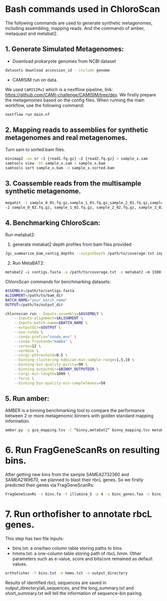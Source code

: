 # Bash commands used in ChloroScan

The following commands are used to generate synthetic metagenomes, including assembling, mapping reads.
And the commands of amber, metaquast and metabat2.


## 1. Generate Simulated Metagenomes:

 - Download prokaryote genomes from NCBI dataset 

```sh    
datasets download accession_id --include genome 
```

 - CAMISIM run on data.

We used ``CAMISIMv2`` which is a nextflow pipeline, link: https://github.com/CAMI-challenge/CAMISIM/tree/dev.
We firstly prepare the metagenomes based on the config files.
When running the main workflow, use the following command:
```sh
nextflow run main.nf 
```

## 2. Mapping reads to assemblies for synthetic metagenomes and real metagenomes. 
Turn sam to sorted.bam files.

```sh
minimap2 -ax sr –1 {read1.fq.gz} –2 {read2.fq.gz} > sample_x.sam 
samtools view -bS sample_x.sam > sample_x.bam
samtools sort sample_x.bam -o sample_x.sorted.bam
```

## 3. Coassemble reads from the multisample synthetic metagenome.
```sh
megahit -1 sample_0_01.fq.gz,sample_1_01.fq.gz,sample_2_01.fq.gz,sample_3_01.fq.gz \
-2 sample_0_02.fq.gz, sample_1_02.fq.gz, sample_2_02.fq.gz, sample_3_02.fq.gz -t 20 --out-dir \ megahit_coassembly_synethic --presets meta-large 
```

## 4. Benchmarking ChloroScan: 

Run metabat2: 
1. generate metabat2 depth profiles from bam files provided
```sh
Jgi_summarize_bam_contig_depths --outputDepth /path/to/coverage.txt input1.sorted.bam input2.sorted.bam
```

2. Run MetaBAT2: 
```sh
metabat2 –i contigs.fasta -a /path/to/coverage.txt -o metabat2 –m 1500 –s 50000
```

ChloroScan commands for benchmarking datasets:
```sh
ASSEMBLY=/path/to/contigs.fasta
ALIGNMENT=/path/to/bam_dir
BATCH_NAME="your_batch_name"
OUTPUT=/path/to/output_dir

chloroscan run --Inputs-assembly=$ASSEMBLY \
    --Inputs-alignment=$ALIGNMENT \
    --Inputs-batch-name=$BATCH_NAME \
    --outputdir=$OUTPUT \
    --use-conda \
    --conda-prefix="conda_env" \
    --conda-frontend="mamba" \
    --cores=12 \
    --verbose \
    --corgi-pthreshold=0.5 \
    --binning-clustering-hdbscan-min-sample-range=1,5,10 \
    --binning-bin-quality-purity=90 \
    --binning-outputdir=$BINNY_OUTPUTDIR \
    --corgi-min-length=1000 \
    --force \
    --binning-bin-quality-min-completeness=50
```

## 5. Run amber: 
AMBER is a binning benchmarking tool to compare the performance between 2 or more metagenomic binners with golden standard mapping information.  
```sh
amber.py -g gsa_mapping.tsv -l “binny,metabat2” binny_mapping.tsv metabat2_mapping.tsv -t 12  
```

# 6. Run FragGeneScanRs on resulting bins. 
After getting new bins from the sample SAMEA2732360 and SAMEA2189670, we planned to blast their rbcL genes. So we firstly predicted their genes via FragGeneScanRs: 

```sh
FragGeneScanRs -s bins.fa -t illumina_5 -p 4 -a bins_genes.faa -n bins_genes.fna
```

# 7. Run orthofisher to annotate rbcL genes.
This step has two file inputs:
 - bins.txt: a one/two column table storing paths to bins. 
 - hmms.txt: a one-column table storing path of rbcL.hmm.
Other parameters such as e-value, score and bitscore remained as default values.

```sh
orthofisher -f bins.txt -m hmms.txt -o output_directory
```

Results of identified rbcL sequences are saved in output_directory/all_sequences, and the long_summary.txt and short_summary.txt will tell the information of sequence-bin pairing. 
